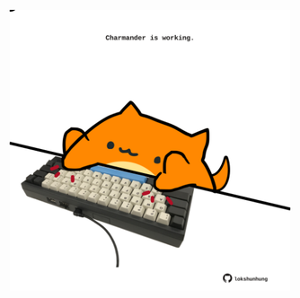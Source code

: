 <!-- built at 18/05/2024, 06:00:43 UTC -->
<p align="center">
  <img width="500" height="500" src="./ReadmeImage.svg">
</p>
